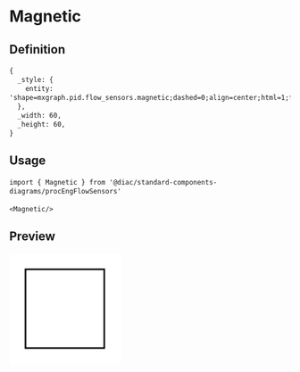 # Magnetic

## Definition

```
{
  _style: { 
    entity: 'shape=mxgraph.pid.flow_sensors.magnetic;dashed=0;align=center;html=1;fontSize=25;',
  },
  _width: 60,
  _height: 60,
}
```

## Usage

```
import { Magnetic } from '@diac/standard-components-diagrams/procEngFlowSensors'

<Magnetic/>
```

## Preview

<img src="./magnetic.png" width="200"/>

